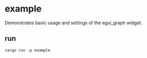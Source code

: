 # example
Demonstrates basic usage and settings of the egui_graph widget.

## run
```
cargo run -p example
```
